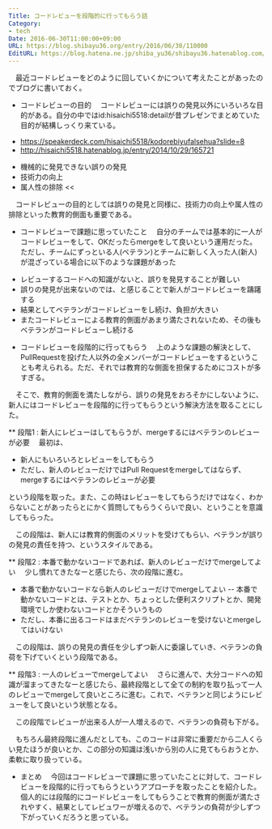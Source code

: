 ```yaml
---
Title: コードレビューを段階的に行ってもらう話
Category:
- tech
Date: 2016-06-30T11:00:00+09:00
URL: https://blog.shibayu36.org/entry/2016/06/30/110000
EditURL: https://blog.hatena.ne.jp/shiba_yu36/shibayu36.hatenablog.com/atom/entry/6653812171403287112
---
```


　最近コードレビューをどのように回していくかについて考えたことがあったのでブログに書いておく。

* コードレビューの目的
　コードレビューには誤りの発見以外にいろいろな目的がある。自分の中ではid:hisaichi5518:detailが昔プレゼンでまとめていた目的が結構しっくり来ている。

- https://speakerdeck.com/hisaichi5518/kodorebiyufalsehua?slide=8
- http://hisaichi5518.hatenablog.jp/entry/2014/10/29/165721

>>
- 機械的に発見できない誤りの発見
- 技術力の向上
- 属人性の排除
<<

　コードレビューの目的としては誤りの発見と同様に、技術力の向上や属人性の排除といった教育的側面も重要である。

* コードレビューで課題に思っていたこと
　自分のチームでは基本的に一人がコードレビューをして、OKだったらmergeをして良いという運用だった。ただし、チームにずっといる人(ベテラン)とチームに新しく入った人(新人)が混ざっている場合に以下のような課題があった

- レビューするコードへの知識がないと、誤りを発見することが難しい
- 誤りの発見が出来ないのでは、と感じることで新人がコードレビューを躊躇する
- 結果としてベテランがコードレビューをし続け、負担が大きい
- またコードレビューによる教育的側面があまり満たされないため、その後もベテランがコードレビューし続ける

* コードレビューを段階的に行ってもらう
　上のような課題の解決として、PullRequestを投げた人以外の全メンバーがコードレビューをするということも考えられる。ただ、それでは教育的な側面を担保するためにコストが多すぎる。

　そこで、教育的側面を満たしながら、誤りの発見をおろそかにしないように、新人にはコードレビューを段階的に行ってもらうという解決方法を取ることにした。

** 段階1 : 新人にレビューはしてもらうが、mergeするにはベテランのレビューが必要
　最初は、

- 新人にもいろいろとレビューをしてもらう
- ただし、新人のレビューだけではPull Requestをmergeしてはならず、mergeするにはベテランのレビューが必要

という段階を取った。また、この時はレビューをしてもらうだけではなく、わからないことがあったらとにかく質問してもらうくらいで良い、ということを意識してもらった。

　この段階は、新人には教育的側面のメリットを受けてもらい、ベテランが誤りの発見の責任を持つ、というスタイルである。

** 段階2 : 本番で動かないコードであれば、新人のレビューだけでmergeしてよい
　少し慣れてきたなーと感じたら、次の段階に進む。

- 本番で動かないコードなら新人のレビューだけでmergeしてよい
-- 本番で動かないコードとは、テストとか、ちょっとした便利スクリプトとか、開発環境でしか使わないコードとかそういうもの
- ただし、本番に出るコードはまだベテランのレビューを受けないとmergeしてはいけない

　この段階は、誤りの発見の責任を少しずつ新人に委譲していき、ベテランの負荷を下げていくという段階である。

** 段階3 : 一人のレビューでmergeしてよい
　さらに進んで、大分コードへの知識が溜まってきたなーと感じたら、最終段階として全ての制約を取り払って一人のレビューでmergeして良いところに進む。これで、ベテランと同じようにレビューをして良いという状態となる。

　この段階でレビューが出来る人が一人増えるので、ベテランの負荷も下がる。

　もちろん最終段階に進んだとしても、このコードは非常に重要だから二人くらい見たほうが良いとか、この部分の知識は浅いから別の人に見てもらおうとか、柔軟に取り扱っている。

* まとめ
　今回はコードレビューで課題に思っていたことに対して、コードレビューを段階的に行ってもらうというアプローチを取ったことを紹介した。個人的には段階的にコードレビューをしてもらうことで教育的側面が満たされやすく、結果としてレビュワーが増えるので、ベテランの負荷が少しずつ下がっていくだろうと思っている。
